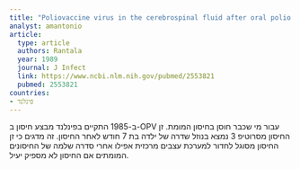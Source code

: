 ```yaml
---
title: "Poliovaccine virus in the cerebrospinal fluid after oral polio vaccination"
analyst: amantonio
article:
  type: article
  authors: Rantala
  year: 1989
  journal: J Infect
  link: https://www.ncbi.nlm.nih.gov/pubmed/2553821
  pubmed: 2553821
countries:
- פינלנד
---
```


ב-1985 התקיים בפינלנד מבצע חיסון ב-OPV עבור מי שכבר חוסן בחיסון המומת. זן החיסון מסרוטיפ 3 נמצא בנוזל שדרה של ילדה בת 7 חודש לאחר החיסון. זה מדגים כי זן החיסון מסוגל לחדור למערכת עצבים מרכזית אפילו אחרי סדרה שלמה של החיסונים המומתים אם החיסון לא מספיק יעיל.
